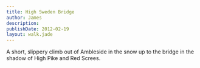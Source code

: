 ```yaml
---
title: High Sweden Bridge
author: James
description: 
publishDate: 2012-02-19
layout: walk.jade
---
```


A short, slippery climb out of Ambleside in the snow up to the bridge in the shadow of High Pike and Red Screes.

